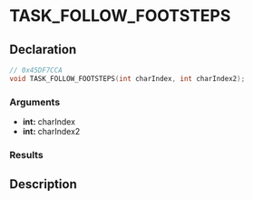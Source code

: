 # TASK_FOLLOW_FOOTSTEPS

## Declaration
```cpp
// 0x45DF7CCA
void TASK_FOLLOW_FOOTSTEPS(int charIndex, int charIndex2);
```

### Arguments
- **int:** charIndex
- **int:** charIndex2

### Results

## Description
